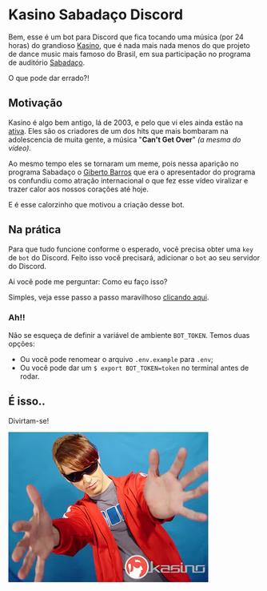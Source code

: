 # Kasino Sabadaço Discord

Bem, esse é um bot para Discord que fica tocando uma música (por 24 horas) do grandioso [Kasino](https://pt.wikipedia.org/wiki/Kasino), que é nada mais nada menos do que projeto de dance music mais famoso do Brasil, em sua participação no programa de auditório [Sabadaço](https://pt.wikipedia.org/wiki/Sabada%C3%A7o).

O que pode dar errado?!

## Motivação

Kasino é algo bem antigo, lá de 2003, e pelo que vi eles ainda estão na [ativa](https://entretenimento.uol.com.br/noticias/redacao/2020/05/27/kasino-do-hit-cant-get-over-anuncia-retorno.htm). Eles são os criadores de um dos hits que mais bombaram na adolescencia de muita gente, a música "**Can't Get Over**" _(a mesma do vídeo)_.

Ao mesmo tempo eles se tornaram um meme, pois nessa aparição no programa Sabadaço o [Giberto Barros](https://pt.wikipedia.org/wiki/Gilberto_Barros) que era o apresentador do programa os confundiu como atração internacional o que fez esse vídeo viralizar e trazer calor aos nossos corações até hoje.

E é esse calorzinho que motivou a criação desse bot.

## Na prática

Para que tudo funcione conforme o esperado, você precisa obter uma `key` de `bot` do Discord. 
Feito isso você precisará, adicionar o `bot` ao seu servidor do Discord.

Ai você pode me perguntar: Como eu faço isso?

Simples, veja esse passo a passo maravilhoso [clicando aqui](https://www.writebots.com/discord-bot-token/).

### Ah!!

Não se esqueça de definir a variável de ambiente `BOT_TOKEN`. Temos duas opções:

* Ou você pode renomear o arquivo `.env.example` para `.env`;
* Ou você pode dar um `$ export BOT_TOKEN=token` no terminal antes de rodar.

## É isso..

Divirtam-se!

![kassino](kassino.webp "Kassino apoia essa ideia!")